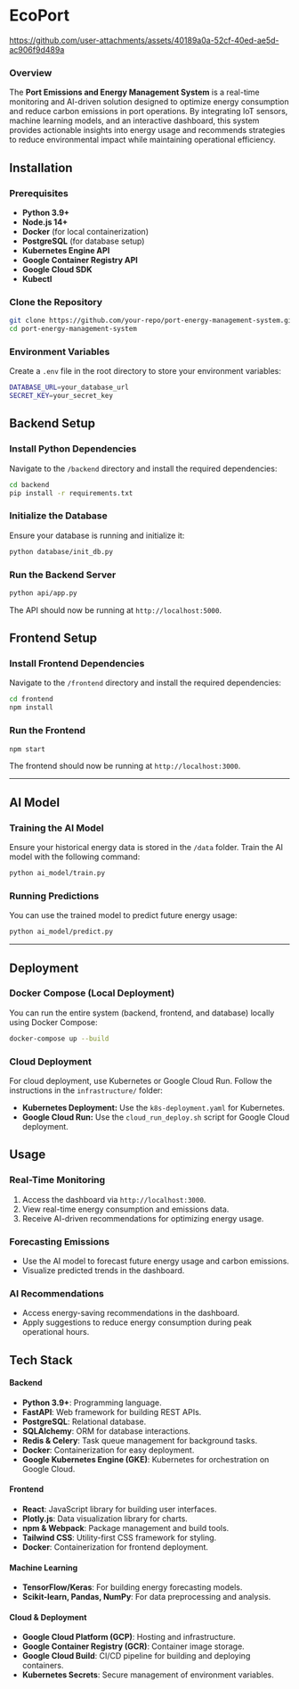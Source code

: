 # EcoPort
https://github.com/user-attachments/assets/40189a0a-52cf-40ed-ae5d-ac906f9d489a
### Overview
The **Port Emissions and Energy Management System** is a real-time monitoring and AI-driven solution designed to optimize energy consumption and reduce carbon emissions in port operations. By integrating IoT sensors, machine learning models, and an interactive dashboard, this system provides actionable insights into energy usage and recommends strategies to reduce environmental impact while maintaining operational efficiency.

## Installation

### Prerequisites
- **Python 3.9+**
- **Node.js 14+**
- **Docker** (for local containerization)
- **PostgreSQL** (for database setup)
- **Kubernetes Engine API**
- **Google Container Registry API**
- **Google Cloud SDK**
- **Kubectl**

### Clone the Repository
```bash
git clone https://github.com/your-repo/port-energy-management-system.git
cd port-energy-management-system
```

### Environment Variables
Create a `.env` file in the root directory to store your environment variables:
```bash
DATABASE_URL=your_database_url
SECRET_KEY=your_secret_key
```


## Backend Setup

### Install Python Dependencies
Navigate to the `/backend` directory and install the required dependencies:
```bash
cd backend
pip install -r requirements.txt
```

### Initialize the Database
Ensure your database is running and initialize it:
```bash
python database/init_db.py
```

### Run the Backend Server
```bash
python api/app.py
```
The API should now be running at `http://localhost:5000`.



## Frontend Setup

### Install Frontend Dependencies
Navigate to the `/frontend` directory and install the required dependencies:
```bash
cd frontend
npm install
```

### Run the Frontend
```bash
npm start
```
The frontend should now be running at `http://localhost:3000`.

---

## AI Model

### Training the AI Model
Ensure your historical energy data is stored in the `/data` folder. Train the AI model with the following command:
```bash
python ai_model/train.py
```

### Running Predictions
You can use the trained model to predict future energy usage:
```bash
python ai_model/predict.py
```

---

## Deployment

### Docker Compose (Local Deployment)
You can run the entire system (backend, frontend, and database) locally using Docker Compose:
```bash
docker-compose up --build
```

### Cloud Deployment
For cloud deployment, use Kubernetes or Google Cloud Run. Follow the instructions in the `infrastructure/` folder:
- **Kubernetes Deployment:** Use the `k8s-deployment.yaml` for Kubernetes.
- **Google Cloud Run:** Use the `cloud_run_deploy.sh` script for Google Cloud deployment.



## Usage

### Real-Time Monitoring
1. Access the dashboard via `http://localhost:3000`.
2. View real-time energy consumption and emissions data.
3. Receive AI-driven recommendations for optimizing energy usage.

### Forecasting Emissions
- Use the AI model to forecast future energy usage and carbon emissions.
- Visualize predicted trends in the dashboard.

### AI Recommendations
- Access energy-saving recommendations in the dashboard.
- Apply suggestions to reduce energy consumption during peak operational hours.




## **Tech Stack**

#### **Backend**
- **Python 3.9+**: Programming language.
- **FastAPI**: Web framework for building REST APIs.
- **PostgreSQL**: Relational database.
- **SQLAlchemy**: ORM for database interactions.
- **Redis & Celery**: Task queue management for background tasks.
- **Docker**: Containerization for easy deployment.
- **Google Kubernetes Engine (GKE)**: Kubernetes for orchestration on Google Cloud.

#### **Frontend**
- **React**: JavaScript library for building user interfaces.
- **Plotly.js**: Data visualization library for charts.
- **npm & Webpack**: Package management and build tools.
- **Tailwind CSS**: Utility-first CSS framework for styling.
- **Docker**: Containerization for frontend deployment.

#### **Machine Learning**
- **TensorFlow/Keras**: For building energy forecasting models.
- **Scikit-learn, Pandas, NumPy**: For data preprocessing and analysis.

#### **Cloud & Deployment**
- **Google Cloud Platform (GCP)**: Hosting and infrastructure.
- **Google Container Registry (GCR)**: Container image storage.
- **Google Cloud Build**: CI/CD pipeline for building and deploying containers.
- **Kubernetes Secrets**: Secure management of environment variables.




